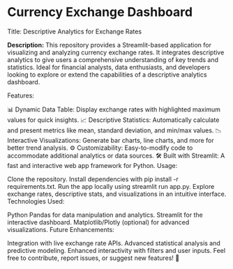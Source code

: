 # Currency Exchange Dashboard

Title: Descriptive Analytics for Exchange Rates

**Description:** This repository provides a Streamlit-based application for visualizing and analyzing currency exchange rates. It integrates descriptive analytics to give users a comprehensive understanding of key trends and statistics. Ideal for financial analysts, data enthusiasts, and developers looking to explore or extend the capabilities of a descriptive analytics dashboard.

Features:

📊 Dynamic Data Table: Display exchange rates with highlighted maximum values for quick insights.
📈 Descriptive Statistics: Automatically calculate and present metrics like mean, standard deviation, and min/max values.
📉 Interactive Visualizations: Generate bar charts, line charts, and more for better trend analysis.
⚙️ Customizability: Easy-to-modify code to accommodate additional analytics or data sources.
🛠 Built with Streamlit: A fast and interactive web app framework for Python.
Usage:

Clone the repository.
Install dependencies with pip install -r requirements.txt.
Run the app locally using streamlit run app.py.
Explore exchange rates, descriptive stats, and visualizations in an intuitive interface.
Technologies Used:

Python
Pandas for data manipulation and analytics.
Streamlit for the interactive dashboard.
Matplotlib/Plotly (optional) for advanced visualizations.
Future Enhancements:

Integration with live exchange rate APIs.
Advanced statistical analysis and predictive modeling.
Enhanced interactivity with filters and user inputs.
Feel free to contribute, report issues, or suggest new features! 🚀
